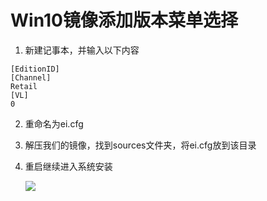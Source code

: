 # Win10镜像添加版本菜单选择

1. 新建记事本，并输入以下内容
```
[EditionID] 
[Channel]
Retail
[VL]
0
```

2. 重命名为ei.cfg

3. 解压我们的镜像，找到sources文件夹，将ei.cfg放到该目录

4. 重启继续进入系统安装

    ![](https://raw.githubusercontent.com/milolu/Blog/1685fe7c55374ad269391a2a5f9e5133819b7f0a/images/20180704223741.png)